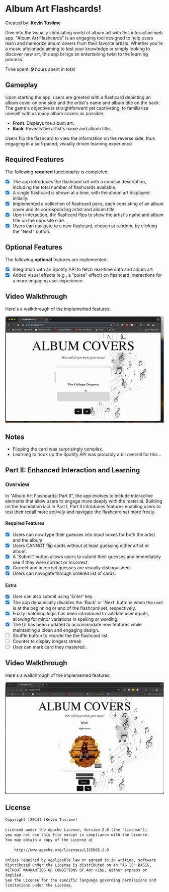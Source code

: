 # Album Art Flashcards!

Created by: **Kevin Tusiime**

Dive into the visually stimulating world of album art with this interactive web app. "Album Art Flashcards" is an engaging tool designed to help users learn and memorize album covers from their favorite artists. Whether you're a music aficionado aiming to test your knowledge or simply looking to discover new art, this app brings an entertaining twist to the learning process.

Time spent: **9** hours spent in total

## Gameplay

Upon starting the app, users are greeted with a flashcard depicting an album cover on one side and the artist's name and album title on the back. The game's objective is straightforward yet captivating: to familiarize oneself with as many album covers as possible.

- **Front**: Displays the album art.
- **Back**: Reveals the artist's name and album title.

Users flip the flashcard to view the information on the reverse side, thus engaging in a self-paced, visually driven learning experience.

## Required Features

The following **required** functionality is completed:

- [x] The app introduces the flashcard set with a concise description, including the total number of flashcards available.
- [x] A single flashcard is shown at a time, with the album art displayed initially.
- [x] Implemented a collection of flashcard pairs, each consisting of an album cover and its corresponding artist and album title.
- [x] Upon interaction, the flashcard flips to show the artist's name and album title on the opposite side.
- [x] Users can navigate to a new flashcard, chosen at random, by clicking the "Next" button.

## Optional Features

The following **optional** features are implemented:

- [x] Integration with an Spotify API to fetch real-time data and album art.
- [x] Added visual effects (e.g., a "pulse" effect) on flashcard interactions for a more engaging user experience.

## Video Walkthrough

Here's a walkthrough of the implemented features:

![Video Walkthrough](flashcards-walkthrough.gif)

## Notes
- Flipping the card was surprisingly complex.
- Learning to hook up the Spotify API was probably a bit overkill for this...


## Part II: Enhanced Interaction and Learning

### Overview
In "Album Art Flashcards! Part II", the app evolves to include interactive elements that allow users to engage more deeply with the material. Building on the foundation laid in Part I, Part II introduces features enabling users to test their recall more actively and navigate the flashcard set more freely.

#### Required Features
- [x] Users can now type their guesses into input boxes for both the artist and the album.
- [x] Users CANNOT flip cards without at least guessing either artist or album. 
- [x] A 'Submit' button allows users to submit their guesses and immediately see if they were correct or incorrect.
- [x] Correct and incorrect guesses are visually distinguished.
- [x] Users can navogate through ordered list of cards. 

#### Extra
- [x] User can also submit using 'Enter' key.
- [x] The app dynamically disables the 'Back' or 'Next' buttons when the user is at the beginning or end of the flashcard set, respectively.
- [x] Fuzzy matching logic has been introduced to validate user inputs, allowing for minor variations in spelling or wording.
- [x] The UI has been updated to accommodate new features while maintaining a clean and engaging design.
- [ ] Shuffle button to reorder the the flashcard list.
- [ ] Counter to display longest streak
- [ ] User can mark card they mastered.

## Video Walkthrough

Here's a walkthrough of the implemented features:

![Video Walkthrough](flashcards-walkthrough-pt2.gif)


## License

```
Copyright [2024] [Kevin Tusiime]

Licensed under the Apache License, Version 2.0 (the "License");
you may not use this file except in compliance with the License.
You may obtain a copy of the License at

    http://www.apache.org/licenses/LICENSE-2.0

Unless required by applicable law or agreed to in writing, software
distributed under the License is distributed on an "AS IS" BASIS,
WITHOUT WARRANTIES OR CONDITIONS OF ANY KIND, either express or implied.
See the License for the specific language governing permissions and
limitations under the License.
```
